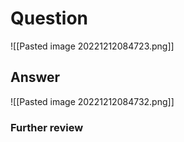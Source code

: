 # Question
![[Pasted image 20221212084723.png]]
## Answer
![[Pasted image 20221212084732.png]]
### Further review
